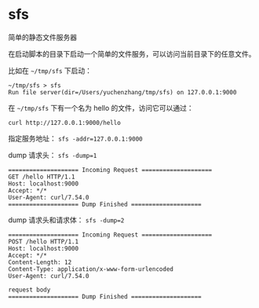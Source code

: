# sfs

简单的静态文件服务器

在启动脚本的目录下启动一个简单的文件服务，可以访问当前目录下的任意文件。

比如在 `~/tmp/sfs` 下启动：

```shell
~/tmp/sfs > sfs
Run file server(dir=/Users/yuchenzhang/tmp/sfs) on 127.0.0.1:9000

```

在 `~/tmp/sfs` 下有一个名为 hello 的文件，访问它可以通过：

```shell
curl http://127.0.0.1:9000/hello
```

指定服务地址： `sfs -addr=127.0.0.1:9000`

dump 请求头： `sfs -dump=1`

```shell
==================== Incoming Request ====================
GET /hello HTTP/1.1
Host: localhost:9000
Accept: */*
User-Agent: curl/7.54.0
==================== Dump Finished ====================
```

dump 请求头和请求体： `sfs -dump=2`

```shell
==================== Incoming Request ====================
POST /hello HTTP/1.1
Host: localhost:9000
Accept: */*
Content-Length: 12
Content-Type: application/x-www-form-urlencoded
User-Agent: curl/7.54.0

request body
==================== Dump Finished ====================
```
